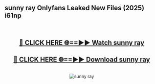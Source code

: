 <h2>sunny ray Onlyfans Leaked New Files (2025) i61np</h2>
<br>
<div align="center">
<h2><a href="https://mediafiles.top/sunny_ray&ref=git" rel="nofollow">🔴 CLICK HERE 🌐==►► Watch sunny ray</a></h2>
<h2><a href="https://mediafiles.top/sunny_ray&ref=git" rel="nofollow">🔴 CLICK HERE 🌐==►► Download sunny ray</a></h2>
<br>
<a href="https://mediafiles.top/sunny_ray&ref=git" rel="nofollow" data-target="animated-image.originalLink"><img src="https://i.ibb.co.com/xMMVF88/686577567.gif" alt="sunny ray" style="max-width: 100%; display: inline-block;" data-target="animated-image.originalImage"></a>
</div>
<br>
<br>